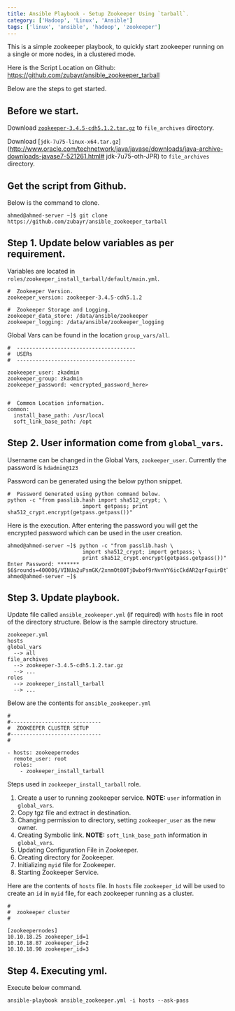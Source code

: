 ```yaml
---
title: Ansible Playbook - Setup Zookeeper Using `tarball`.
category: ['Hadoop', 'Linux', 'Ansible']
tags: ['linux', 'ansible', 'hadoop', 'zookeeper']
---
```


This is a simple zookeeper playbook, to quickly start zookeeper running on a single or more nodes, in a clustered mode.

Here is the Script Location on Github: https://github.com/zubayr/ansible_zookeeper_tarball

Below are the steps to get started.

##  Before we start.

Download [`zookeeper-3.4.5-cdh5.1.2.tar.gz`](http://archive.cloudera.com/cdh5/cdh/5/zookeeper-3.4.5-cdh5.1.2.tar.gz) to `file_archives` directory.

Download [`jdk-7u75-linux-x64.tar.gz`](http://www.oracle.com/technetwork/java/javase/downloads/java-archive-downloads-javase7-521261.html# jdk-7u75-oth-JPR) to `file_archives` directory.

##  Get the script from Github.

Below is the command to clone. 

    ahmed@ahmed-server ~]$ git clone https://github.com/zubayr/ansible_zookeeper_tarball

##  Step 1. Update below variables as per requirement.

Variables are located in `roles/zookeeper_install_tarball/default/main.yml`.

    #  Zookeeper Version.
    zookeeper_version: zookeeper-3.4.5-cdh5.1.2
    
    #  Zookeeper Storage and Logging.
    zookeeper_data_store: /data/ansible/zookeeper
    zookeeper_logging: /data/ansible/zookeeper_logging

Global Vars can be found in the location `group_vars/all`.

    #  --------------------------------------
    #  USERs
    #  --------------------------------------
    
    zookeeper_user: zkadmin
    zookeeper_group: zkadmin
    zookeeper_password: <encrypted_password_here>


    #  Common Location information.
    common:
      install_base_path: /usr/local
      soft_link_base_path: /opt


##  Step 2. User information come from `global_vars`.

Username can be changed in the Global Vars, `zookeeper_user`.
Currently the password is `hdadmin@123`

Password can be generated using the below python snippet.

    #  Password Generated using python command below.
    python -c "from passlib.hash import sha512_crypt; \
                            import getpass; print sha512_crypt.encrypt(getpass.getpass())"

Here is the execution. After entering the password you will get the encrypted password which can be used in the user creation.

    ahmed@ahmed-server ~]$ python -c "from passlib.hash \
                            import sha512_crypt; import getpass; \
                            print sha512_crypt.encrypt(getpass.getpass())"
    Enter Password: *******
    $6$rounds=40000$/VINUa2uPsmGK/2xnmOt80TjDwbof9rNvnYY6icCkdAR2qrFquirBtT1
    ahmed@ahmed-server ~]$

##  Step 3. Update playbook. 

Update file called `ansible_zookeeper.yml` (if required) with `hosts` file in root of the directory structure.
Below is the sample directory structure.


    zookeeper.yml
    hosts
    global_vars
      --> all
    file_archives
      --> zookeeper-3.4.5-cdh5.1.2.tar.gz
      --> ...
    roles
      --> zookeeper_install_tarball
      --> ...
      
Below are the contents for `ansible_zookeeper.yml`

    # 
    #-----------------------------
    #  ZOOKEEPER CLUSTER SETUP
    #-----------------------------
    # 
    
    - hosts: zookeepernodes
      remote_user: root
      roles:
        - zookeeper_install_tarball

Steps used in `zookeeper_install_tarball` role.

1. Create a user to running zookeeper service. **NOTE:** `user` information in `global_vars`.
2. Copy tgz file and extract in destination.
3. Changing permission to directory, setting `zookeeper_user` as the new owner.
4. Creating Symbolic link. **NOTE:** `soft_link_base_path` information in `global_vars`.
5. Updating Configuration File in Zookeeper.
6. Creating directory for Zookeeper.
7. Initializing `myid` file for Zookeeper.
8. Starting Zookeeper Service.
        
Here are the contents of `hosts` file.
In `hosts` file `zookeeper_id` will be used to create an `id` in `myid` file, for each zookeeper running as a cluster.

    # 
    #  zookeeper cluster
    #  
    
    [zookeepernodes]
    10.10.18.25 zookeeper_id=1
    10.10.18.87 zookeeper_id=2
    10.10.18.90 zookeeper_id=3
    

##  Step 4. Executing yml.

Execute below command. 

    ansible-playbook ansible_zookeeper.yml -i hosts --ask-pass
    
 